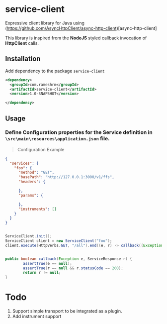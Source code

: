 # service-client

Expressive client library for Java using (https://github.com/AsyncHttpClient/async-http-client)[async-http-client]

This library is inspired from the **NodeJS** styled callback invocation of **HttpClient** calls.


## Installation

Add dependency to the package `service-client`

```xml
<dependency>
  <groupId>com.rameshrm</groupId>
  <artifactId>service-client</artifactId>
  <version>1.0-SNAPSHOT</version>

</dependency>
```

## Usage

### Define Configuration properties for the Service definition in `\src\main\resources\application.json` file.

> Configuration Example

```json
{
  "services": {
    "foo": {
      "method": "GET",
      "basePath": "http://127.0.0.1:3000/v1/ffs",
      "headers": {

      },
      "params": {

      },
      "instruments": []
    }
  }
}

```



```Java

ServiceClient.init();
ServiceClient client = new ServiceClient("foo");
client.execute(HttpVerbs.GET, "/all").end((e, r) -> callback((Exception) e, (ServiceResponse) r));


public boolean callback(Exception e, ServiceResponse r) {
		assertTrue(e == null);
		assertTrue(r == null && r.statusCode == 200);
		return r != null;
}

```


# Todo

1. Support simple transport to be integrated as a plugin.
2. Add instrument support
